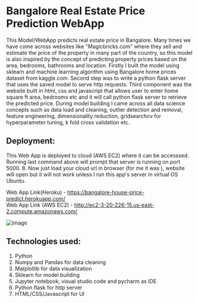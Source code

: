 # Bangalore Real Estate Price Prediction WebApp
This Model/WebApp predicts real estate price in Bangalore. Many times we have come across websites like "Magicbricks.com" where they sell and estimate the price of the property in many part of the country, so this model is also inspired by the concept of predicting property prices based on the area, bedrooms, bathrooms and location. Firstly I built the model using sklearn and machine learning algorithm using Bangalore home prices dataset from kaggle.com. Second step was to write a python flask server that uses the saved model to serve http requests. Third component was the website built in html, css and javascript that allows user to enter home square ft area, bedrooms etc and it will call python flask server to retrieve the predicted price. During model building I came across all data science concepts such as data load and cleaning, outlier detection and removal, feature engineering, dimensionality reduction, gridsearchcv for hyperparameter tuning, k fold cross validation etc.

## Deployment:
This Web App is deployed to cloud (AWS EC2) where it can be accesssed. Running last command above will prompt that server is running on port 5000. 8. Now just load your cloud url in browser (for me it was ), website will open but it will not work unless I run this app's server in virtual OS Ubuntu.

Web App Link(Heroku) - https://bangalore-house-price-predict.herokuapp.com/<br/>
Web App Link (AWS EC2) - http://ec2-3-20-226-15.us-east-2.compute.amazonaws.com/

![image](WebApp.png)
## Technologies used:
1. Python
2. Numpy and Pandas for data cleaning
3. Matplotlib for data visualization
4. Sklearn for model building
5. Jupyter notebook, visual studio code and pycharm as IDE
6. Python flask for http server
7. HTML/CSS/Javascript for UI

